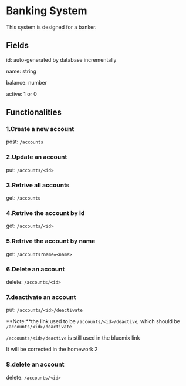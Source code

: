 # Banking System
This system is designed for a banker.

## Fields
id: auto-generated by database incrementally

name: string

balance: number

active: 1 or 0

## Functionalities
### 1.Create a new account
post: `/accounts`

### 2.Update an account
put: `/accounts/<id>`

### 3.Retrive all accounts
get: `/accounts`

### 4.Retrive the account by id
get: `/accounts/<id>`

### 5.Retrive the account by name
get: `/accounts?name=<name>`

### 6.Delete an account
delete: `/accounts/<id>`

### 7.deactivate an account
put: `/accounts/<id>/deactivate`

**Note:**the link used to be `/accounts/<id>/deactive`, which should be `/accounts/<id>/deactivate`

`/accounts/<id>/deactive` is still used in the bluemix link

It will be corrected in the homework 2

### 8.delete an account
delete: `/accounts/<id>`
